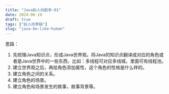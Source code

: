 ```yaml
---
title: "Java拟人向剧本-01"
date: 2024-06-19
draft: true
tags: ["拟人向草稿"]
slug: "java-be-like-human"
---
```


思路：
1. 先梳理Java知识点，形成Java世界观。将Java的知识点翻译成对应的角色或者是Java世界中的一些东西，比如：多线程可对应多线城，里面可有线程池。
2. 建立世界观之后，再给角色添加属性，这个角色的性格是什么样的。
3. 建立角色之间的关系。
4. 建立角色的场景。
5. 建立角色和场景发生的故事，故事背景等。


